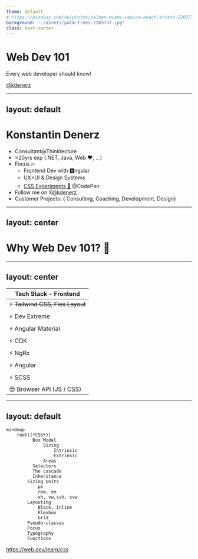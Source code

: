 ```yaml
---
theme: default
# https://pixabay.com/de/photos/palmen-miami-venice-beach-strand-2203737/
background: './assets/palm-trees-2203737.jpg'
class: text-center
---
```


# Web Dev 101

Every web developer should know!

[@kdenerz](https://x.com/kdenerz)



---
layout: default
---

# Konstantin Denerz

* Consultant@Thinktecture
* \>20yrs exp (.NET, Java, Web ❤️, ...)
* Focus 🔥
    * Frontend Dev with 🅰️ngular
    * UX⚡️UI & Design Systems
    * [CSS Experiments 🧪](https://codepen.io/konstantindenerz) @CodePen
* Follow me on X[@kdenerz](https://x.com/kdenerz)
* Customer Projects: { Consulting, Coaching, Development, Design}

---
layout: center
---

# Why Web Dev 101? 🤔

---
layout: center
---

| **Tech Stack - Frontend**          |
|------------------------------------|
| ⚡️️  ~~Tailwind CSS, Flex Layout~~ |
| ⚡️️  Dev Extreme                   |
| ⚡️️  Angular Material              |
| ⚡️️  CDK                           |
| ⚡️️  NgRx                          |
| ⚡️️  Angular                       |
| ⚡️️  SCSS                          |
| 😍 Browser API (JS / CSS)          |

<!-- 
* Reduce complexity
* Some frameworks are not necessary,
if you knows the native API (JS / CSS)

* CSS Anchor API (Experimental) for e.g. Tooltips
* Native Layouting with CSS instead of *Angular Flex Layout*
-->


---
layout: default
---

```mermaid
mindmap
    root((*CSS*)) 
          Box Model
              Sizing
                  Intrinsic
                  Extrinsic
              Areas
          Selectors
          The cascade
          Inheritance
        Sizing Units
            px
            rem, em
            vh, vw,svh, svw
        Layouting
            Block, Inline
            Flexbox
            Grid
        Pseudo-classes
        Focus
        Typography
        Functions
```

https://web.dev/learn/css

<!--
Let's take a look at Box Model
-->
